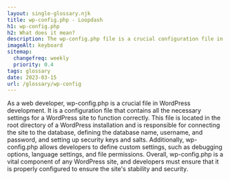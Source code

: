 ```yaml
--- 
layout: single-glossary.njk
title: wp-config.php - Loopdash
h1: wp-config.php
h2: What does it mean?
description: The wp-config.php file is a crucial configuration file in WordPress that contains database connection details, security keys, and other settings necessary for the proper functioning of the WordPress site.
imageAlt: keyboard
sitemap:
  changefreq: weekly
  priority: 0.4
tags: glossary
date: 2023-03-15
url: /glossary/wp-config
---
```


As a web developer, wp-config.php is a crucial file in WordPress development. It is a configuration file that contains all the necessary settings for a WordPress site to function correctly. This file is located in the root directory of a WordPress installation and is responsible for connecting the site to the database, defining the database name, username, and password, and setting up security keys and salts. Additionally, wp-config.php allows developers to define custom settings, such as debugging options, language settings, and file permissions. Overall, wp-config.php is a vital component of any WordPress site, and developers must ensure that it is properly configured to ensure the site's stability and security.
